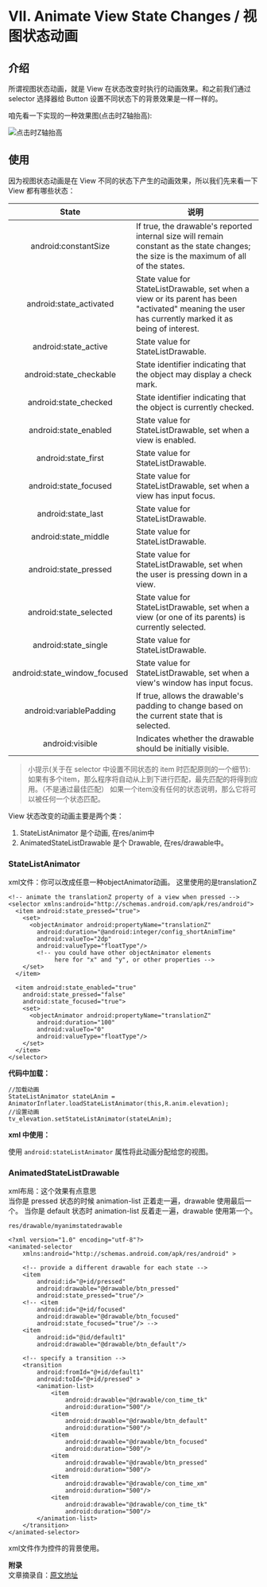 # Ⅶ. Animate View State Changes / 视图状态动画

## 介绍

所谓视图状态动画，就是 View 在状态改变时执行的动画效果。和之前我们通过 selector 选择器给 Button 设置不同状态下的背景效果是一样一样的。

咱先看一下实现的一种效果图(点击时Z轴抬高):

![点击时Z轴抬高]()  

## 使用

因为视图状态动画是在 View 不同的状态下产生的动画效果，所以我们先来看一下 View 都有哪些状态：  

| State | 说明 |
| :-------: | ------ | 
| android:constantSize | If true, the drawable's reported internal size will remain constant as the state changes; the size is the maximum of all of the states. | 
| android:state_activated | State value for StateListDrawable, set when a view or its parent has been "activated" meaning the user has currently marked it as being of interest. | 
| android:state_active | State value for StateListDrawable. | 
| android:state_checkable | State identifier indicating that the object may display a check mark. | 
| android:state_checked | State identifier indicating that the object is currently checked. | 
| android:state_enabled | State value for StateListDrawable, set when a view is enabled. | 
| android:state_first | State value for StateListDrawable. | 
| android:state_focused | State value for StateListDrawable, set when a view has input focus. | 
| android:state_last | State value for StateListDrawable. | 
| android:state_middle | State value for StateListDrawable. | 
| android:state_pressed | State value for StateListDrawable, set when the user is pressing down in a view. | 
| android:state_selected | State value for StateListDrawable, set when a view (or one of its parents) is currently selected. | 
| android:state_single | State value for StateListDrawable. | 
| android:state_window_focused | State value for StateListDrawable, set when a view's window has input focus. | 
| android:variablePadding | If true, allows the drawable's padding to change based on the current state that is selected. | 
| android:visible | Indicates whether the drawable should be initially visible.| 

> 小提示(关于在 selector 中设置不同状态的 item 时匹配原则的一个细节):
> 如果有多个item，那么程序将自动从上到下进行匹配，最先匹配的将得到应用。（不是通过最佳匹配）
> 如果一个item没有任何的状态说明，那么它将可以被任何一个状态匹配。

View 状态改变的动画主要是两个类： 
1. StateListAnimator 是个动画, 在res/anim中  
2. AnimatedStateListDrawable 是个 Drawable, 在res/drawable中。 

### StateListAnimator 

xml文件：你可以改成任意一种objectAnimator动画。 这里使用的是translationZ

    <!-- animate the translationZ property of a view when pressed -->
    <selector xmlns:android="http://schemas.android.com/apk/res/android">
      <item android:state_pressed="true">
        <set>
          <objectAnimator android:propertyName="translationZ"
            android:duration="@android:integer/config_shortAnimTime"
            android:valueTo="2dp"
            android:valueType="floatType"/>
            <!-- you could have other objectAnimator elements
                 here for "x" and "y", or other properties -->
        </set>
      </item>
      
      <item android:state_enabled="true"
        android:state_pressed="false"
        android:state_focused="true">
        <set>
          <objectAnimator android:propertyName="translationZ"
            android:duration="100"
            android:valueTo="0"
            android:valueType="floatType"/>
        </set>
      </item>
    </selector>

**代码中加载：**

    //加载动画
    StateListAnimator stateLAnim = AnimatorInflater.loadStateListAnimator(this,R.anim.elevation);   
    //设置动画
    tv_elevation.setStateListAnimator(stateLAnim);

**xml 中使用：**

使用 `android:stateListAnimator` 属性将此动画分配给您的视图。

### AnimatedStateListDrawable

xml布局：这个效果有点意思   
当你是 pressed 状态的时候 animation-list 正着走一遍，drawable 使用最后一个。 
当你是 default 状态时 animation-list 反着走一遍，drawable 使用第一个。

`res/drawable/myanimstatedrawable`

    <?xml version="1.0" encoding="utf-8"?>
    <animated-selector 
        xmlns:android="http://schemas.android.com/apk/res/android" >
    
        <!-- provide a different drawable for each state -->
        <item
            android:id="@+id/pressed"
            android:drawable="@drawable/btn_pressed"
            android:state_pressed="true"/>
        <!-- <item
            android:id="@+id/focused"
            android:drawable="@drawable/btn_focused"
            android:state_focused="true"/> -->
        <item
            android:id="@id/default1"
            android:drawable="@drawable/btn_default"/>
    
        <!-- specify a transition -->
        <transition
            android:fromId="@+id/default1"
            android:toId="@+id/pressed" >
            <animation-list>
                <item
                    android:drawable="@drawable/con_time_tk"
                    android:duration="500"/>
                <item
                    android:drawable="@drawable/btn_default"
                    android:duration="500"/>
                <item
                    android:drawable="@drawable/btn_focused"
                    android:duration="500"/>
                <item
                    android:drawable="@drawable/btn_pressed"
                    android:duration="500"/>
                <item
                    android:drawable="@drawable/con_time_xm"
                    android:duration="500"/>
                <item
                    android:drawable="@drawable/con_time_tk"
                    android:duration="500"/>
            </animation-list>
        </transition>
    </animated-selector>

xml文件作为控件的背景使用。

**附录**  
文章摘录自：[原文地址](https://blog.csdn.net/huyuchaoheaven/article/details/47152029)